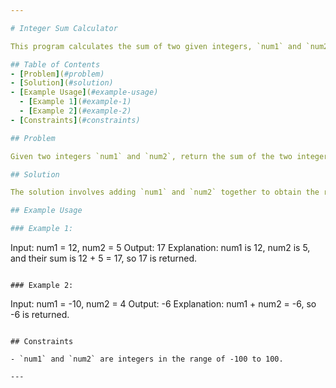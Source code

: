 ```yaml
---

# Integer Sum Calculator

This program calculates the sum of two given integers, `num1` and `num2`.

## Table of Contents
- [Problem](#problem)
- [Solution](#solution)
- [Example Usage](#example-usage)
  - [Example 1](#example-1)
  - [Example 2](#example-2)
- [Constraints](#constraints)

## Problem

Given two integers `num1` and `num2`, return the sum of the two integers.

## Solution

The solution involves adding `num1` and `num2` together to obtain the result.

## Example Usage

### Example 1:

```
Input: num1 = 12, num2 = 5
Output: 17
Explanation: num1 is 12, num2 is 5, and their sum is 12 + 5 = 17, so 17 is returned.
```

### Example 2:

```
Input: num1 = -10, num2 = 4
Output: -6
Explanation: num1 + num2 = -6, so -6 is returned.
```

## Constraints

- `num1` and `num2` are integers in the range of -100 to 100.

---
```



